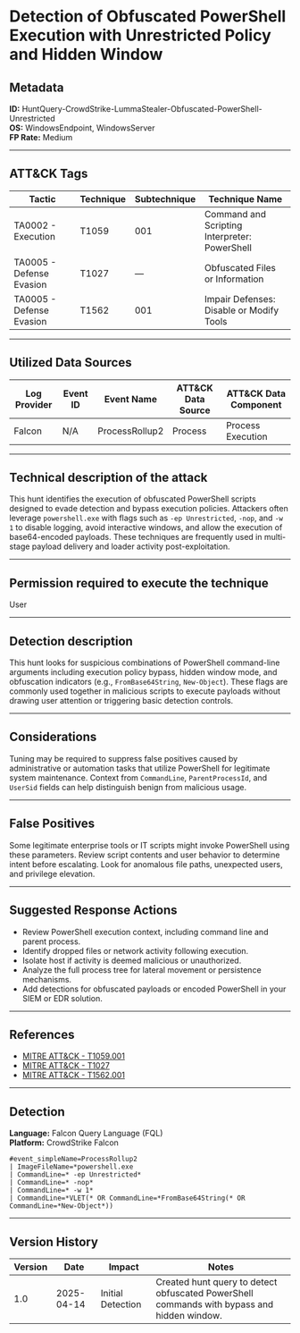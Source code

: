 # Detection of Obfuscated PowerShell Execution with Unrestricted Policy and Hidden Window

## Metadata  
**ID:** HuntQuery-CrowdStrike-LummaStealer-Obfuscated-PowerShell-Unrestricted  
**OS:** WindowsEndpoint, WindowsServer  
**FP Rate:** Medium  

---

## ATT&CK Tags

| Tactic                | Technique   | Subtechnique | Technique Name                               |
|----------------------|-------------|---------------|----------------------------------------------|
| TA0002 - Execution    | T1059       | 001           | Command and Scripting Interpreter: PowerShell |
| TA0005 - Defense Evasion | T1027   | —             | Obfuscated Files or Information              |
| TA0005 - Defense Evasion | T1562   | 001           | Impair Defenses: Disable or Modify Tools     |

---

## Utilized Data Sources

| Log Provider | Event ID | Event Name       | ATT&CK Data Source | ATT&CK Data Component |
|--------------|----------|------------------|---------------------|------------------------|
| Falcon       | N/A      | ProcessRollup2   | Process             | Process Execution      |

---

## Technical description of the attack  
This hunt identifies the execution of obfuscated PowerShell scripts designed to evade detection and bypass execution policies. Attackers often leverage `powershell.exe` with flags such as `-ep Unrestricted`, `-nop`, and `-w 1` to disable logging, avoid interactive windows, and allow the execution of base64-encoded payloads. These techniques are frequently used in multi-stage payload delivery and loader activity post-exploitation.

---

## Permission required to execute the technique  
User

---

## Detection description  
This hunt looks for suspicious combinations of PowerShell command-line arguments including execution policy bypass, hidden window mode, and obfuscation indicators (e.g., `FromBase64String`, `New-Object`). These flags are commonly used together in malicious scripts to execute payloads without drawing user attention or triggering basic detection controls.

---

## Considerations  
Tuning may be required to suppress false positives caused by administrative or automation tasks that utilize PowerShell for legitimate system maintenance. Context from `CommandLine`, `ParentProcessId`, and `UserSid` fields can help distinguish benign from malicious usage.

---

## False Positives  
Some legitimate enterprise tools or IT scripts might invoke PowerShell using these parameters. Review script contents and user behavior to determine intent before escalating. Look for anomalous file paths, unexpected users, and privilege elevation.

---

## Suggested Response Actions  
- Review PowerShell execution context, including command line and parent process.  
- Identify dropped files or network activity following execution.  
- Isolate host if activity is deemed malicious or unauthorized.  
- Analyze the full process tree for lateral movement or persistence mechanisms.  
- Add detections for obfuscated payloads or encoded PowerShell in your SIEM or EDR solution.

---

## References  
* [MITRE ATT&CK - T1059.001](https://attack.mitre.org/techniques/T1059/001/)  
* [MITRE ATT&CK - T1027](https://attack.mitre.org/techniques/T1027/)  
* [MITRE ATT&CK - T1562.001](https://attack.mitre.org/techniques/T1562/001/)  

---

## Detection  

**Language:** Falcon Query Language (FQL)  
**Platform:** CrowdStrike Falcon  

```fql
#event_simpleName=ProcessRollup2
| ImageFileName=*powershell.exe
| CommandLine=* -ep Unrestricted*
| CommandLine=* -nop*
| CommandLine=* -w 1*
| CommandLine=*VLET(* OR CommandLine=*FromBase64String(* OR CommandLine=*New-Object*))
```

---
## Version History
| Version | Date | Impact | Notes |
|---------|------|--------|------|
| 1.0  | 2025-04-14| Initial Detection | Created hunt query to detect obfuscated PowerShell commands with bypass and hidden window. |
